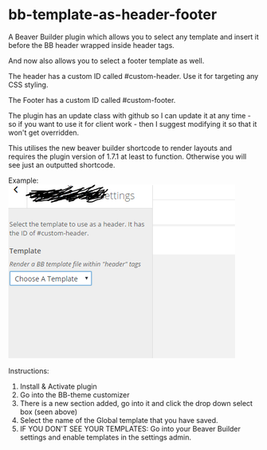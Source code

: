 # bb-template-as-header-footer
A Beaver Builder plugin which allows you to select any template and insert it before the BB header wrapped inside header tags.

And now also allows you to select a footer template as well. 

The header has a custom ID called #custom-header. Use it for targeting any CSS styling.

The Footer has a custom ID called #custom-footer.

The plugin has an update class with github so I can update it at any time - so if you want to use it for client work - then I suggest modifying it so that it won't get overridden.

This utilises the new beaver builder shortcode to render layouts and requires the plugin version of 1.7.1 at least to function.  Otherwise you will see just an outputted shortcode.


Example:
<img src="https://github.com/jatacid/bb-template-as-header/blob/master/Capture.PNG?raw=true">


Instructions:

1. Install & Activate plugin
2. Go into the BB-theme customizer
3. There is a new section added, go into it and click the drop down select box (seen above)
4. Select the name of the Global template that you have saved.
5. IF YOU DON'T SEE YOUR TEMPLATES: Go into your Beaver Builder settings and enable templates in the settings admin.